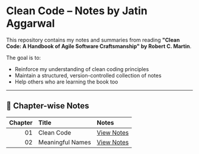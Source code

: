 # Clean Code – Notes by Jatin Aggarwal

This repository contains my notes and summaries from reading **"Clean Code: A Handbook of Agile Software Craftsmanship" by Robert C. Martin**.

The goal is to:
- Reinforce my understanding of clean coding principles
- Maintain a structured, version-controlled collection of notes
- Help others who are learning the book too

---

## 📖 Chapter-wise Notes

| Chapter | Title | Notes |
|--------:|:------|:------|
| 01 | Clean Code | [View Notes](./chapter-01-clean-code.md) |
| 02 | Meaningful Names | [View Notes](./chapter-02-meaningful-names.md)
